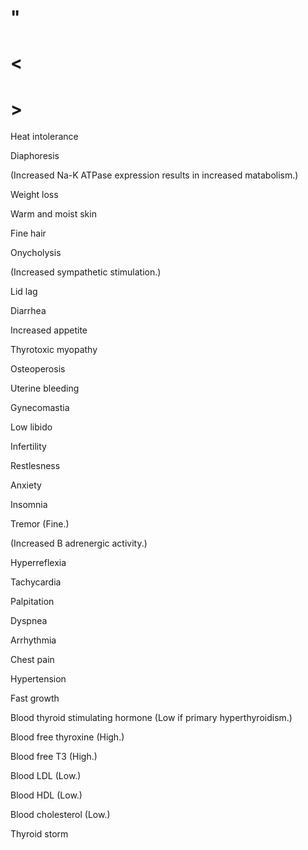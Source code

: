 # "

# <

# >

Heat intolerance

Diaphoresis

(Increased Na-K ATPase expression results in increased matabolism.)

Weight loss

Warm and moist skin

Fine hair

Onycholysis

(Increased sympathetic stimulation.)

Lid lag

Diarrhea

Increased appetite

Thyrotoxic myopathy

Osteoperosis

Uterine bleeding

Gynecomastia

Low libido

Infertility

Restlesness

Anxiety

Insomnia

Tremor
(Fine.)

(Increased B adrenergic activity.)

Hyperreflexia

Tachycardia

Palpitation

Dyspnea

Arrhythmia

Chest pain

Hypertension

Fast growth

Blood thyroid stimulating hormone
(Low if primary hyperthyroidism.)

Blood free thyroxine
(High.)

Blood free T3
(High.)

Blood LDL
(Low.)

Blood HDL
(Low.)

Blood cholesterol
(Low.)

Thyroid storm

